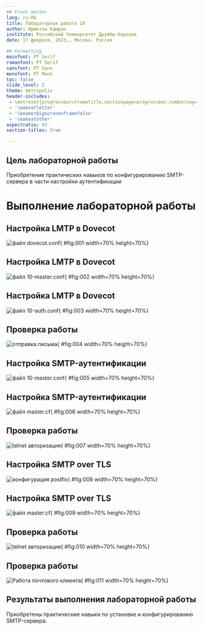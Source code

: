 ```yaml
---
## Front matter
lang: ru-RU
title: Лабораторная работа 10
author: Ярметов Камран
institute: Российский Университет Дружбы Народов
date: 17 февраля, 2023,, Москва, Россия

## Formatting
mainfont: PT Serif
romanfont: PT Serif
sansfont: PT Sans
monofont: PT Mono
toc: false
slide_level: 2
theme: metropolis
header-includes: 
 - \metroset{progressbar=frametitle,sectionpage=progressbar,numbering=fraction}
 - '\makeatletter'
 - '\beamer@ignorenonframefalse'
 - '\makeatother'
aspectratio: 43
section-titles: true

---
```


## Цель лабораторной работы

Приобретение практических навыков по конфигурированию SMTP-сервера в части настройки аутентификации

# Выполнение лабораторной работы

## Настройка LMTP в Dovecot

![файл dovecot.conf](image/01.png){ #fig:001 width=70% height=70%}

## Настройка LMTP в Dovecot

![файл 10-master.conf](image/02.png){ #fig:002 width=70% height=70%}

## Настройка LMTP в Dovecot

![файл 10-auth.conf](image/03.png){ #fig:003 width=70% height=70%}

## Проверка работы

![отправка письма](image/04.png){ #fig:004 width=70% height=70%}

## Настройка SMTP-аутентификации

![файл 10-master.conf](image/05.png){ #fig:005 width=70% height=70%}

## Настройка SMTP-аутентификации

![файл master.cf](image/06.png){ #fig:006 width=70% height=70%}

## Проверка работы

![telnet авторизация](image/07.png){ #fig:007 width=70% height=70%}

##  Настройка SMTP over TLS 

![конфигурация postfix](image/08.png){ #fig:008 width=70% height=70%}

##  Настройка SMTP over TLS 

![файл master.cf](image/09.png){ #fig:009 width=70% height=70%}

## Проверка работы

![telnet авторизация](image/10.png){ #fig:010 width=70% height=70%}

## Проверка работы

![Работа почтового клиента](image/11.png){ #fig:011 width=70% height=70%}

## Результаты выполнения лабораторной работы

Приобретены практические навыки по установке и конфигурированию SMTP-сервера.